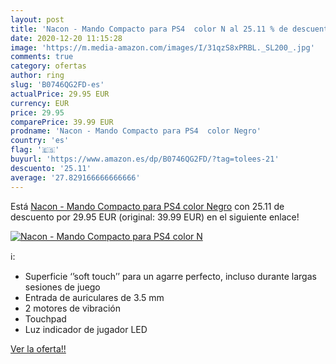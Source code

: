 ```yaml
---
layout: post
title: 'Nacon - Mando Compacto para PS4  color N al 25.11 % de descuento'
date: 2020-12-20 11:15:28
image: 'https://m.media-amazon.com/images/I/31qzS8xPRBL._SL200_.jpg'
comments: true
category: ofertas
author: ring
slug: 'B0746QG2FD-es'
actualPrice: 29.95 EUR
currency: EUR
price: 29.95
comparePrice: 39.99 EUR
prodname: 'Nacon - Mando Compacto para PS4  color Negro'
country: 'es'
flag: '🇪🇸'
buyurl: 'https://www.amazon.es/dp/B0746QG2FD/?tag=tolees-21'
descuento: '25.11'
average: '27.829166666666666'
---
```


Está [Nacon - Mando Compacto para PS4  color Negro](https://www.amazon.es/dp/B0746QG2FD/?tag=tolees-21) con 25.11 de descuento por 29.95 EUR (original: 39.99 EUR) en el siguiente enlace!

[![Nacon - Mando Compacto para PS4  color N](https://m.media-amazon.com/images/I/31qzS8xPRBL._SL200_.jpg)](https://www.amazon.es/dp/B0746QG2FD/?tag=tolees-21)

ℹ️:

- Superficie ‘’soft touch’’ para un agarre perfecto, incluso durante largas sesiones de juego
- Entrada de auriculares de 3.5 mm
- 2 motores de vibración
- Touchpad
- Luz indicador de jugador LED

[Ver la oferta!!](https://www.amazon.es/dp/B0746QG2FD/?tag=tolees-21)
